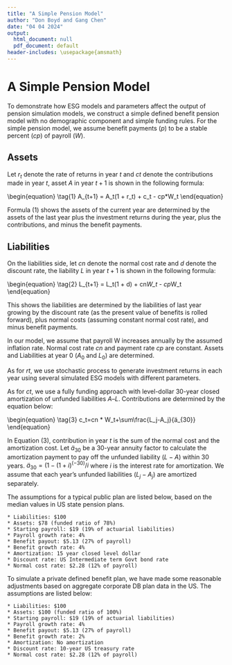 ```yaml
---
title: "A Simple Pension Model"
author: "Don Boyd and Gang Chen"
date: "04 04 2024"
output:
  html_document: null
  pdf_document: default
header-includes: \usepackage{amsmath}
---
```


# A Simple Pension Model

To demonstrate how ESG models and parameters affect the output of pension simulation models, we construct a simple defined benefit pension model with no demographic component and simple funding rules. For the simple pension model, we assume benefit payments ($p$) to be a stable percent ($cp$) of payroll ($W$). 

## Assets

Let $r_t$ denote the rate of returns in year $t$ and $ct$ denote the contributions made in year $t$, asset $A$ in year $t+1$ is shown in the following formula:

\begin{equation}
  \tag{1}
  A_{t+1} = A_t(1 + r_t) + c_t - cp*W_t
\end{equation}

Formula (1) shows the assets of the current year are determined by the assets of the last year plus the investment returns during the year, plus the contributions, and minus the benefit payments.

## Liabilities

On the liabilities side, let $cn$ denote the normal cost rate and $d$ denote the discount rate, the liability $L$ in year $t+1$ is shown in the following formula:

\begin{equation}
  \tag{2}
L_{t+1} = L_t(1 + d) + cn*W_t - cp*W_t
\end{equation}

This shows the liabilities are determined by the liabilities of last year growing by the discount rate (as the present value of benefits is rolled forward), plus normal costs (assuming constant normal cost rate), and minus benefit payments.

In our model, we assume that payroll W increases annually by the assumed inflation rate. Normal cost rate $cn$ and payment rate $cp$ are constant. Assets and Liabilities at year 0 ($A_0$ and $L_0$) are determined. 

As for $rt$, we use stochastic process to generate investment returns in each year using several simulated ESG models with different parameters.

As for $ct$, we use a fully funding approach with level-dollar 30-year closed amortization of unfunded liabilities $A – L$. Contributions are determined by the equation below:

\begin{equation}
  \tag{3}
c_t=cn * W_t+\sum\frac{L_j-A_j}{ä_{30}}
\end{equation}


In Equation (3), contribution in year $t$ is the sum of the normal cost and the amortization cost. Let $ä_{30}$ be a 30-year annuity factor to calculate the amortization payment to pay off the unfunded liability $(L-A)$ within 30 years. $ä_{30}= (1-(1+i)^{(-30)}/i$  where $i$ is the interest rate for amortization. We assume that each year’s unfunded liabilities $(L_j-A_j)$ are amortized separately.

The assumptions for a typical public plan are listed below, based on the median values in US state pension plans.

	* Liabilities: $100
	* Assets: $78 (funded ratio of 78%)
	* Starting payroll: $19 (19% of actuarial liabilities)
	* Payroll growth rate: 4%
	* Benefit payout: $5.13 (27% of payroll)
	* Benefit growth rate: 4%
	* Amortization: 15 year closed level dollar
	* Discount rate: US Intermediate term Govt bond rate
	* Normal cost rate: $2.28 (12% of payroll)

To simulate a private defined benefit plan, we have made some reasonable adjustments based on aggregate corporate DB plan data in the US. The assumptions are listed below:
	
	* Liabilities: $100
	* Assets: $100 (funded ratio of 100%)
	* Starting payroll: $19 (19% of actuarial liabilities)
	* Payroll growth rate: 4%
	* Benefit payout: $5.13 (27% of payroll)
	* Benefit growth rate: 2%
	* Amortization: No amortization
	* Discount rate: 10-year US treasury rate
	* Normal cost rate: $2.28 (12% of payroll)

